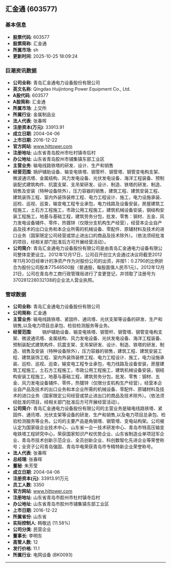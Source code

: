 ## 汇金通 (603577)

### 基本信息

- **股票代码**: 603577
- **股票简称**: 汇金通
- **所属市场**: sh
- **更新时间**: 2025-10-25 18:09:24

### 巨潮资讯数据

- **公司全称**: 青岛汇金通电力设备股份有限公司
- **英文名称**: Qingdao Huijintong Power Equipment Co., Ltd.
- **A股代码**: 603577
- **A股简称**: 汇金通
- **所属市场**: 上交所
- **所属行业**: 金属制品业
- **法人代表**: 张春晖
- **注册资本(万元)**: 33913.91
- **成立日期**: 2004-04-06
- **上市日期**: 2016-12-22
- **官方网站**: www.hjttower.com
- **注册地址**: 山东省青岛胶州市杜村镇寺后村
- **办公地址**: 山东省青岛胶州市铺集镇东部工业区
- **主营业务**: 输电线路铁塔的研发、设计、生产和销售
- **经营范围**: 锅炉辅助设备、输变电铁塔、钢管杆、钢管塔、钢管变电构支架、微波通讯塔、金属结构、风力发电设备、光伏发电设备、海洋工程装备、预制装配式建筑构件、抗震支架、支吊架研发、设计、制造、铁塔的研发、制造、销售及安装（特种设备除外），压力容器的销售，建筑工程、建筑安装工程、建筑装饰工程、室内外装饰装修工程、电力工程设计、施工，电力设施承装、巡检、巡视、巡查，输变电工程专业承包，电力线路及设备安装，房屋建筑工程施工，土石方工程施工，市政公用工程施工，建筑机械设备安装，钢结构安装工程施工，地基与基础工程，建筑劳务分包，批发、零售：钢材、五金、风力发电设备辅件、零件，热镀锌（仅限分支机构生产经营），经营本企业自产品及技术的出口业务和本企业所需的机械设备、零配件、原辅材料及技术的进口业务（国家限定公司经营或禁止进出口的商品及技术除外）。（依法须经批准的项目，经相关部门批准后方可开展经营活动）。
- **公司简介**: 青岛汇金通电力设备股份有限公司是由青岛汇金通电力设备有限公司整体变更设立。2012年12月17日，公司召开创立大会通过决议将截至2012年11月30日经审计的净资产作为对股份公司的出资，并按1：0.2790的比例折合为股份公司股本77546500股（普通股，每股面值人民币1元）。2012年12月21日，公司在青岛市工商行政管理局进行了变更登记，并领取了注册号为370281228032138的企业法人营业执照。

### 雪球数据

- **公司全称**: 青岛汇金通电力设备股份有限公司
- **公司简称**: 汇金通
- **主营业务**: 输电线路铁塔、紧固件、通讯塔、光伏支架等设备的研发、生产和销售,以及电力项目总承包、检验检测服务等业务。
- **经营范围**: 　　锅炉辅助设备、输变电铁塔、钢管杆、钢管塔、钢管变电构支架、微波通讯塔、金属结构、风力发电设备、光伏发电设备、海洋工程装备、预制装配式建筑构件、抗震支架、支吊架研发、设计、制造、铁塔的研发、制造、销售及安装（特种设备除外），压力容器的销售，建筑工程、建筑安装工程、建筑装饰工程、室内外装饰装修工程、电力工程设计、施工，电力设施承装、巡检、巡视、巡查，输变电工程专业承包，电力线路及设备安装，房屋建筑工程施工，土石方工程施工，市政公用工程施工，建筑机械设备安装，钢结构安装工程施工，地基与基础工程，建筑劳务分包，批发、零售：钢材、五金、风力发电设备辅件、零件，热镀锌（仅限分支机构生产经营），经营本企业自产品及技术的出口业务和本企业所需的机械设备、零配件、原辅材料及技术的进口业务（国家限定公司经营或禁止进出口的商品及技术除外）。（依法须经批准的项目，经相关部门批准后方可开展经营活动）。
- **公司简介**: 青岛汇金通电力设备股份有限公司的主营业务是输电线路铁塔、紧固件、通讯塔、光伏支架等设备的研发、生产和销售,以及电力项目总承包、检验检测服务等业务。公司的主要产品是角钢塔、钢管塔、变电站构架。公司被认定为国家级企业技术中心、山东省一企一技术研发中心、青岛市特高压输变电铁塔工程研究中心，荣获国家知识产权优势企业、山东省制造业单项冠军企业、青岛市技术创新示范企业、全员创新企业、科创数智化先进企业等荣誉称号；全资子公司青岛强固、青岛华电荣获青岛市专精特新企业荣誉称号。
- **法人代表**: 张春晖
- **总经理**: 张春晖
- **董秘**: 朱芳莹
- **成立日期**: 2004-04-06
- **注册资本(元)**: 33913.91万元
- **员工人数**: 3350
- **官方网站**: www.hjttower.com
- **注册地址**: 山东省青岛市胶州市杜村镇寺后村
- **办公地址**: 山东省青岛市胶州市铺集镇东部工业区
- **上市日期**: 2016-12-22
- **所属省份**: 山东省
- **实际控制人**: 韩敬远 (11.58%)
- **公司分类**: 民营企业
- **董事长**: 李明东
- **高管人数**: 12
- **发行价格**: 11.1
- **所属行业**: 电网设备 (BK0093)

---